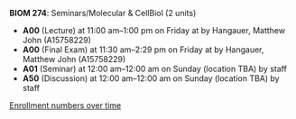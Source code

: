 **BIOM 274**: Seminars/Molecular & CellBiol (2 units)

- **A00** (Lecture) at 11:00 am–1:00 pm on Friday at   by Hangauer, Matthew John (A15758229)
- **A00** (Final Exam) at 11:30 am–2:29 pm on Friday at   by Hangauer, Matthew John (A15758229)
- **A01** (Seminar) at 12:00 am–12:00 am on Sunday (location TBA) by staff
- **A50** (Discussion) at 12:00 am–12:00 am on Sunday (location TBA) by staff

[Enrollment numbers over time](./BIOM274.tsv)
